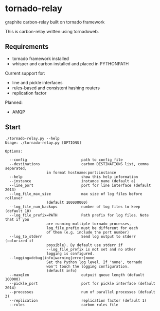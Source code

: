 tornado-relay
=============

graphite carbon-relay built on tornado framework

This is carbon-relay written using tornadoweb.

Requirements
------------
 * tornado framework installed
 * whisper and carbon installed and placed in PYTHONPATH

Current support for:

 * line and pickle interfaces
 * rules-based and consistent hashing routers
 * replication factor

Planned:

 * AMQP

Start
----
	./tornado-relay.py --help
	Usage: ./tornado-relay.py [OPTIONS]

	Options:

	  --config                         path to config file
	  --destinations                   carbon DESTINATIONS list, comma separated,
					   in format hostname:port:instance
	  --help                           show this help information
	  --instance                       instance name (default a)
	  --line_port                      port for line interface (default 2013)
	  --log_file_max_size              max size of log files before rollover
					   (default 100000000)
	  --log_file_num_backups           number of log files to keep (default 10)
	  --log_file_prefix=PATH           Path prefix for log files. Note that if you
					   are running multiple tornado processes,
					   log_file_prefix must be different for each
					   of them (e.g. include the port number)
	  --log_to_stderr                  Send log output to stderr (colorized if
					   possible). By default use stderr if
					   --log_file_prefix is not set and no other
					   logging is configured.
	  --logging=debug|info|warning|error|none 
					   Set the Python log level. If 'none', tornado
					   won't touch the logging configuration.
					   (default info)
	  --maxqlen                        outpuit queue length (default 100000)
	  --pickle_port                    port for pickle interface (default 2014)
	  --processes                      num of parallel processes (default 2)
	  --replication                    replication factor (default 1)
	  --rules                          carbon rules file
